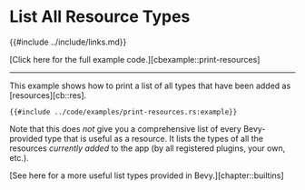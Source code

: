 # List All Resource Types

{{#include ../include/links.md}}

[Click here for the full example code.][cbexample::print-resources]

---

This example shows how to print a list of all types that have been added as
[resources][cb::res].

```rust,no_run,noplayground
{{#include ../code/examples/print-resources.rs:example}}
```

Note that this does *not* give you a comprehensive list of every Bevy-provided
type that is useful as a resource. It lists the types of all the resources
*currently added* to the app (by all registered plugins, your own, etc.).

[See here for a more useful list types provided in Bevy.][chapter::builtins]
